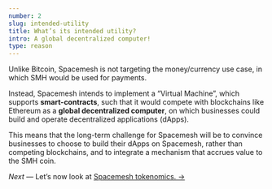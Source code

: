 ```yaml
---
number: 2
slug: intended-utility
title: What’s its intended utility?
intro: A global decentralized computer!
type: reason
---
```


Unlike Bitcoin, Spacemesh is not targeting the money/currency use case, in which SMH would be used for payments. 

Instead, Spacemesh intends to implement a “Virtual Machine”, which supports **smart-contracts**, such that it would compete with blockchains like Ethereum as a **global decentralized computer**, on which businesses could build and operate decentralized applications (dApps).

This means that the long-term challenge for Spacemesh will be to convince businesses to choose to build their dApps on Spacemesh, rather than competing blockchains, and to integrate a mechanism that accrues value to the SMH coin.

*Next* — Let’s now look at [Spacemesh tokenomics. →](/tokenomics)
